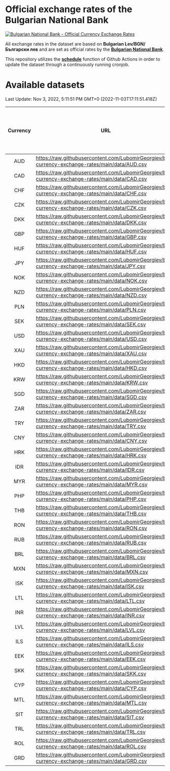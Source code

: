 # Official exchange rates of the Bulgarian National Bank

[![Bulgarian National Bank - Official Currency Exchange Rates](https://github.com/LubomirGeorgiev/bnb-currency-exchange-rates/actions/workflows/update-rates.yml/badge.svg?branch=main)](https://github.com/LubomirGeorgiev/bnb-currency-exchange-rates/actions/workflows/update-rates.yml)

All exchange rates in the dataset are based on **Bulgarian Lev/BGN/Български лев** and are set as official rates by the [**Bulgarian National Bank**](https://www.bnb.bg/Statistics/StExternalSector/StExchangeRates/StERForeignCurrencies/index.htm?toLang=_EN).

This repository utilizes the [**schedule**](https://docs.github.com/en/actions/reference/events-that-trigger-workflows) function of Github Actions in order to update the dataset through a continuously running cronjob.

# Available datasets

<!-- START LINKS (DO NOT EVER FU*ING DELETE THIS COMMENT FOR THE LOVE OF YOUR LIFE!!! IF YOU ARE CURIOS HOW IT WORKS, YOU CAN HAVE A LOOK AT ./src/updateReadme.ts) -->

Last Update: Nov 3, 2022, 5:11:51 PM GMT+0 (2022-11-03T17:11:51.418Z)

| Currency | URL                                                                                             | Number of records | Number of missing days that were filled in |
| :------: | ----------------------------------------------------------------------------------------------- | :---------------: | :----------------------------------------: |
|   AUD    | https://raw.githubusercontent.com/LubomirGeorgiev/bnb-currency-exchange-rates/main/data/AUD.csv |       8300        |                    2559                    |
|   CAD    | https://raw.githubusercontent.com/LubomirGeorgiev/bnb-currency-exchange-rates/main/data/CAD.csv |       8300        |                    2559                    |
|   CHF    | https://raw.githubusercontent.com/LubomirGeorgiev/bnb-currency-exchange-rates/main/data/CHF.csv |       8300        |                    2559                    |
|   CZK    | https://raw.githubusercontent.com/LubomirGeorgiev/bnb-currency-exchange-rates/main/data/CZK.csv |       8300        |                    2559                    |
|   DKK    | https://raw.githubusercontent.com/LubomirGeorgiev/bnb-currency-exchange-rates/main/data/DKK.csv |       8300        |                    2559                    |
|   GBP    | https://raw.githubusercontent.com/LubomirGeorgiev/bnb-currency-exchange-rates/main/data/GBP.csv |       8300        |                    2559                    |
|   HUF    | https://raw.githubusercontent.com/LubomirGeorgiev/bnb-currency-exchange-rates/main/data/HUF.csv |       8300        |                    2559                    |
|   JPY    | https://raw.githubusercontent.com/LubomirGeorgiev/bnb-currency-exchange-rates/main/data/JPY.csv |       8300        |                    2559                    |
|   NOK    | https://raw.githubusercontent.com/LubomirGeorgiev/bnb-currency-exchange-rates/main/data/NOK.csv |       8300        |                    2559                    |
|   NZD    | https://raw.githubusercontent.com/LubomirGeorgiev/bnb-currency-exchange-rates/main/data/NZD.csv |       8300        |                    2559                    |
|   PLN    | https://raw.githubusercontent.com/LubomirGeorgiev/bnb-currency-exchange-rates/main/data/PLN.csv |       8300        |                    2559                    |
|   SEK    | https://raw.githubusercontent.com/LubomirGeorgiev/bnb-currency-exchange-rates/main/data/SEK.csv |       8300        |                    2559                    |
|   USD    | https://raw.githubusercontent.com/LubomirGeorgiev/bnb-currency-exchange-rates/main/data/USD.csv |       8300        |                    2559                    |
|   XAU    | https://raw.githubusercontent.com/LubomirGeorgiev/bnb-currency-exchange-rates/main/data/XAU.csv |       8300        |                    2561                    |
|   HKD    | https://raw.githubusercontent.com/LubomirGeorgiev/bnb-currency-exchange-rates/main/data/HKD.csv |       8000        |                    2470                    |
|   KRW    | https://raw.githubusercontent.com/LubomirGeorgiev/bnb-currency-exchange-rates/main/data/KRW.csv |       8000        |                    2470                    |
|   SGD    | https://raw.githubusercontent.com/LubomirGeorgiev/bnb-currency-exchange-rates/main/data/SGD.csv |       8000        |                    2470                    |
|   ZAR    | https://raw.githubusercontent.com/LubomirGeorgiev/bnb-currency-exchange-rates/main/data/ZAR.csv |       8000        |                    2470                    |
|   TRY    | https://raw.githubusercontent.com/LubomirGeorgiev/bnb-currency-exchange-rates/main/data/TRY.csv |       6480        |                    1998                    |
|   CNY    | https://raw.githubusercontent.com/LubomirGeorgiev/bnb-currency-exchange-rates/main/data/CNY.csv |       6362        |                    1964                    |
|   HRK    | https://raw.githubusercontent.com/LubomirGeorgiev/bnb-currency-exchange-rates/main/data/HRK.csv |       6362        |                    1964                    |
|   IDR    | https://raw.githubusercontent.com/LubomirGeorgiev/bnb-currency-exchange-rates/main/data/IDR.csv |       6362        |                    1964                    |
|   MYR    | https://raw.githubusercontent.com/LubomirGeorgiev/bnb-currency-exchange-rates/main/data/MYR.csv |       6362        |                    1964                    |
|   PHP    | https://raw.githubusercontent.com/LubomirGeorgiev/bnb-currency-exchange-rates/main/data/PHP.csv |       6362        |                    1964                    |
|   THB    | https://raw.githubusercontent.com/LubomirGeorgiev/bnb-currency-exchange-rates/main/data/THB.csv |       6362        |                    1964                    |
|   RON    | https://raw.githubusercontent.com/LubomirGeorgiev/bnb-currency-exchange-rates/main/data/RON.csv |       6303        |                    1946                    |
|   RUB    | https://raw.githubusercontent.com/LubomirGeorgiev/bnb-currency-exchange-rates/main/data/RUB.csv |       6115        |                    1886                    |
|   BRL    | https://raw.githubusercontent.com/LubomirGeorgiev/bnb-currency-exchange-rates/main/data/BRL.csv |       5392        |                    1667                    |
|   MXN    | https://raw.githubusercontent.com/LubomirGeorgiev/bnb-currency-exchange-rates/main/data/MXN.csv |       5392        |                    1667                    |
|   ISK    | https://raw.githubusercontent.com/LubomirGeorgiev/bnb-currency-exchange-rates/main/data/ISK.csv |       5306        |                    1643                    |
|   LTL    | https://raw.githubusercontent.com/LubomirGeorgiev/bnb-currency-exchange-rates/main/data/LTL.csv |       5143        |                    1572                    |
|   INR    | https://raw.githubusercontent.com/LubomirGeorgiev/bnb-currency-exchange-rates/main/data/INR.csv |       5023        |                    1551                    |
|   LVL    | https://raw.githubusercontent.com/LubomirGeorgiev/bnb-currency-exchange-rates/main/data/LVL.csv |       4783        |                    1463                    |
|   ILS    | https://raw.githubusercontent.com/LubomirGeorgiev/bnb-currency-exchange-rates/main/data/ILS.csv |       4301        |                    1334                    |
|   EEK    | https://raw.githubusercontent.com/LubomirGeorgiev/bnb-currency-exchange-rates/main/data/EEK.csv |       3996        |                    1222                    |
|   SKK    | https://raw.githubusercontent.com/LubomirGeorgiev/bnb-currency-exchange-rates/main/data/SKK.csv |       2972        |                    914                     |
|   CYP    | https://raw.githubusercontent.com/LubomirGeorgiev/bnb-currency-exchange-rates/main/data/CYP.csv |       2904        |                    888                     |
|   MTL    | https://raw.githubusercontent.com/LubomirGeorgiev/bnb-currency-exchange-rates/main/data/MTL.csv |       2604        |                    799                     |
|   SIT    | https://raw.githubusercontent.com/LubomirGeorgiev/bnb-currency-exchange-rates/main/data/SIT.csv |       2542        |                    778                     |
|   TRL    | https://raw.githubusercontent.com/LubomirGeorgiev/bnb-currency-exchange-rates/main/data/TRL.csv |       1818        |                    559                     |
|   ROL    | https://raw.githubusercontent.com/LubomirGeorgiev/bnb-currency-exchange-rates/main/data/ROL.csv |       1697        |                    524                     |
|   GRD    | https://raw.githubusercontent.com/LubomirGeorgiev/bnb-currency-exchange-rates/main/data/GRD.csv |        359        |                    107                     |

<!-- END LINKS (DO NOT EVER FU*ING DELETE THIS COMMENT FOR THE LOVE OF YOUR LIFE!!! IF YOU ARE CURIOS HOW IT WORKS, YOU CAN HAVE A LOOK AT ./src/updateReadme.ts) -->
